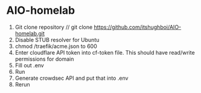 # AIO-homelab

1. Git clone repository // git clone https://github.com/itshughboi/AIO-homelab.git
2. Disable STUB resolver for Ubuntu
3. chmod /traefik/acme.json to 600
4. Enter cloudflare API token into cf-token file. This should have read/write permissions for domain
5. Fill out .env
6. Run
7. Generate crowdsec API and put that into .env
8. Rerun
